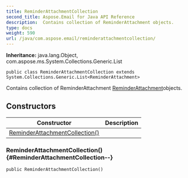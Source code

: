 ```yaml
---
title: ReminderAttachmentCollection
second_title: Aspose.Email for Java API Reference
description:  Contains collection of ReminderAttachment objects.
type: docs
weight: 590
url: /java/com.aspose.email/reminderattachmentcollection/
---
```

**Inheritance:**
java.lang.Object, com.aspose.ms.System.Collections.Generic.List
```
public class ReminderAttachmentCollection extends System.Collections.Generic.List<ReminderAttachment>
```

Contains collection of ReminderAttachment [ReminderAttachment](../../com.aspose.email/reminderattachment)objects.
## Constructors

| Constructor | Description |
| --- | --- |
| [ReminderAttachmentCollection()](#ReminderAttachmentCollection--) |  |
### ReminderAttachmentCollection() {#ReminderAttachmentCollection--}
```
public ReminderAttachmentCollection()
```


